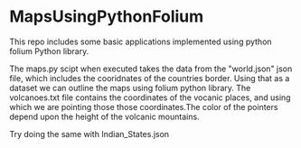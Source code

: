 # MapsUsingPythonFolium
This repo includes some basic applications implemented using python folium Python library.


The maps.py scipt when executed takes the data from the "world.json" json file, which includes the cooridnates of the countries border. Using that as a dataset we can outline the maps using folium python library.
The volcanoes.txt file contains the coordinates of the vocanic places, and using which we are pointing those those coordinates.The color of the pointers depend upon the height of the volcanic mountains.

Try doing the same with Indian_States.json


